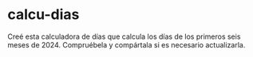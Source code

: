 # calcu-dias
Creé esta calculadora de días que calcula los días de los primeros seis meses de 2024. Compruébela y compártala si es necesario actualizarla.
